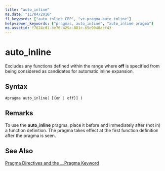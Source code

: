 ```yaml
---
title: "auto_inline"
ms.date: "11/04/2016"
f1_keywords: ["auto_inline_CPP", "vc-pragma.auto_inline"]
helpviewer_keywords: ["pragmas, auto_inline", "auto_inline pragma"]
ms.assetid: f7624cd1-be76-429a-881c-65c9040acf43
---
```

# auto_inline
Excludes any functions defined within the range where **off** is specified from being considered as candidates for automatic inline expansion.

## Syntax

```
#pragma auto_inline( [{on | off}] )
```

## Remarks

To use the **auto_inline** pragma, place it before and immediately after (not in) a function definition. The pragma takes effect at the first function definition after the pragma is seen.

## See Also

[Pragma Directives and the __Pragma Keyword](../preprocessor/pragma-directives-and-the-pragma-keyword.md)
